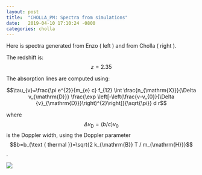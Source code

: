 ```yaml
---
layout: post
title:  "CHOLLA_PM: Spectra from simulations"
date:   2019-04-10 17:10:24 -0800
categories: cholla
---
```



Here is spectra generated from Enzo ( left ) and from Cholla ( right ).

The redshift is: $$z=2.35$$

The absorption lines are computed using:

$$\tau_{v}=\frac{\pi e^{2}}{m_{e} c} f_{12} \int \frac{n_{\mathrm{X}}}{\Delta v_{\mathrm{D}}} \frac{\exp \left[-\left(\frac{v-v_{0}}{\Delta {v}_{\mathrm{D}}}\right)^{2}\right]}{\sqrt{\pi}} d r$$

where $$\Delta v_{\mathrm{D}}=(b / c) v_{0}$$ is the Doppler width, using the Doppler parameter $$b=b_{\text { thermal }}=\sqrt{2 k_{\mathrm{B}} T / m_{\mathrm{H}}}$$.


<img src="{{ site.url }}assets/images/spectra_1.png">
